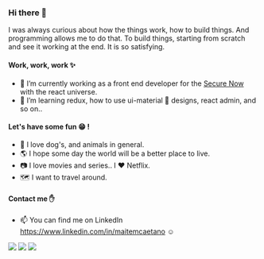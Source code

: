 ### Hi there 👋

I was always curious about how the things work, how to build things. And programming allows me to do that. To build things, starting from scratch and see it working at the end. It is so satisfying. 

#### Work, work, work :sparkles:

- 🔭 I’m currently working as a front end developer for the <a href="https://www.breachsecurenow.com">Secure Now</a> with the react universe.
- 🌱 I’m learning redux, how to use ui-material :nail_care: designs, react admin, and so on..

#### Let's have some fun :grin: !

- :dog: I love dog's, and animals in general.
- :earth_americas: I hope some day the world will be a better place to live.
- :camera: I love movies and series.. I :heart: Netflix.
- :world_map: I want to travel around.

#### Contact me :raised_hand:

- 📫 You can find me on LinkedIn https://www.linkedin.com/in/maitemcaetano :relaxed:

<img src="https://github-readme-stats.vercel.app/api?username=maite-marques&theme=synthwave&show_icons=true&hide_border=true" />

<img src="https://github-readme-streak-stats.herokuapp.com/?user=maite-marques&theme=synthwave&hide_border=true" />

<img src="https://github-readme-stats.vercel.app/api/top-langs/?username=maite-marques&layout=compact&theme=synthwave&hide_border=true" />

